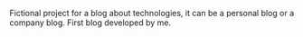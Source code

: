Fictional project for a blog about technologies, it can be a personal blog or a company blog. First blog developed by me.

